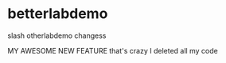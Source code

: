 # betterlabdemo
slash otherlabdemo
changess

MY AWESOME NEW FEATURE that's crazy I deleted all my code
